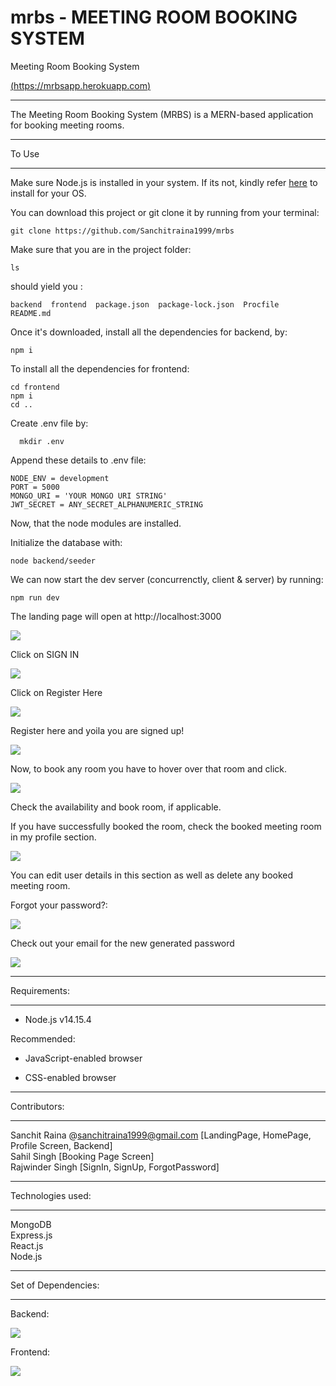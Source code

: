 # mrbs - MEETING ROOM BOOKING SYSTEM

Meeting Room Booking System

[(https://mrbsapp.herokuapp.com)](https://mrbsapp.herokuapp.com/)

-------------------------------

The Meeting Room Booking System (MRBS) is a MERN-based application for
booking meeting rooms. 

------

To Use

------
Make sure Node.js is installed in your system. If its not, kindly refer [here](https://nodejs.org/en/download/) to install for your OS.

You can download this project or git clone it by running from your terminal:

```
git clone https://github.com/Sanchitraina1999/mrbs
```

Make sure that you are in the project folder:

```
ls
```

should yield you :
```
backend  frontend  package.json  package-lock.json  Procfile  README.md
```


Once it's downloaded, install all the dependencies for backend, by:
```
npm i
```

To install all the dependencies for frontend:
```
cd frontend
npm i
cd ..
```

Create .env file by:
```
  mkdir .env
```
Append these details to .env file:
```
NODE_ENV = development
PORT = 5000
MONGO_URI = 'YOUR MONGO URI STRING'
JWT_SECRET = ANY_SECRET_ALPHANUMERIC_STRING
```

Now, that the node modules are installed.

Initialize the database with:
```
node backend/seeder
```

We can now start the dev server (concurrenctly, client & server) by running:
```
npm run dev
```

The landing page will open at http://localhost:3000

![](screenshots/landingPage.png)

Click on SIGN IN

![](screenshots/signinPage.png)

Click on Register Here

![](screenshots/signupPage.png)

Register here and yoila you are signed up!

![](screenshots/homepage.png)

Now, to book any room you have to hover over that room and click.

![](screenshots/bookingPage.png)

Check the availability and book room, if applicable.

If you have successfully booked the room, check the booked meeting room in my profile section.

![](screenshots/profilePage.png)

You can edit user details in this section as well as delete any booked meeting room.

Forgot your password?:

![](screenshots/passwordRecoveryPage.png)

Check out your email for the new generated password

![](screenshots/passwordRecoveryEmail.png)

-------------

Requirements:

-------------

- Node.js v14.15.4

Recommended:

- JavaScript-enabled browser

- CSS-enabled browser


-------------

Contributors:

-------------
Sanchit Raina @[sanchitraina1999@gmail.com](mailto:sanchitraina1999@gmail.com) [LandingPage, HomePage, Profile Screen, Backend]<br/>
Sahil Singh [Booking Page Screen]<br/>
Rajwinder Singh [SignIn, SignUp, ForgotPassword]

-------------

Technologies used:

-------------

MongoDB<br/>
Express.js<br/>
React.js<br/>
Node.js<br/>


-------------

Set of Dependencies:

-------------

Backend:

![](screenshots/backendDependencies.png)

Frontend:

![](screenshots/frontendDependencies.png)
